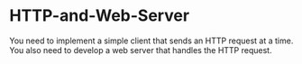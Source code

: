 # HTTP-and-Web-Server
You need to implement a simple client that sends an HTTP request at a time. You also need to develop a web server that handles the HTTP request.
